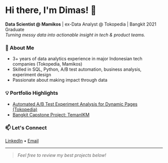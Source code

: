 # Hi there, I'm Dimas! 👋

**Data Scientist @ Mamikos** | ex-Data Analyst @ Tokopedia | Bangkit 2021 Graduate  
*Turning messy data into actionable insight in tech & product teams.*

### 🚀 About Me
- 3+ years of data analytics experience in major Indonesian tech companies (Tokopedia, Mamikos)
- Skilled in SQL, Python, A/B test automation, business analysis, experiment design
- Passionate about making impact through data

### 💡 Portfolio Highlights

- [Automated A/B Test Experiment Analysis for Dynamic Pages (Tokopedia)](https://github.com/dwnm99/abtest-automation/tree/main)
- [Bangkit Capstone Project: TemanIKM](https://github.com/ardy04/mtrid2)

### 📫 Let's Connect
[LinkedIn](https://www.linkedin.com/in/dimaswnm) • [Email](mailto:dimaswahyunm@gmail.com)

---

> *Feel free to review my best projects below!*
